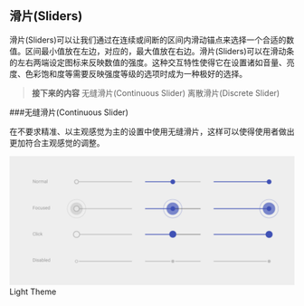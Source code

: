## 滑片(Sliders)

滑片(Sliders)可以让我们通过在连续或间断的区间内滑动锚点来选择一个合适的数值。区间最小值放在左边，对应的，最大值放在右边。滑片(Sliders)可以在滑动条的左右两端设定图标来反映数值的强度。这种交互特性使得它在设置诸如音量、亮度、色彩饱和度等需要反映强度等级的选项时成为一种极好的选择。

> **接下来的内容**
> 无缝滑片(Continuous Slider)
> 离散滑片(Discrete Slider)

###无缝滑片(Continuous Slider)

在不要求精准、以主观感觉为主的设置中使用无缝滑片，这样可以使得使用者做出更加符合主观感觉的调整。

![Light Theme](images/components-sliders-sliders-sliders_spec_07_large_xhdpi.png)  
Light Theme

